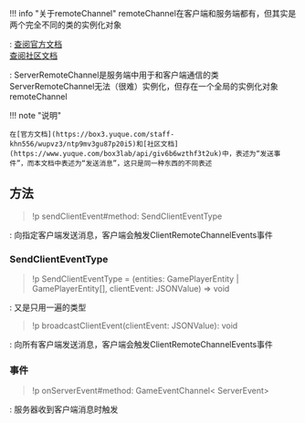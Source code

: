 !!! info "关于<docs-def allow-apis="proOnly">remoteChannel</docs-def>"
    <docs-def allow-apis="proOnly">remoteChannel</docs-def>在客户端和服务端都有，但其实是两个完全不同的类的实例化对象

:   [查阅官方文档](https://box3.yuque.com/staff-khn556/wupvz3/ntp9mv3gu87p20i5)  
    [查阅社区文档](https://www.yuque.com/box3lab/api/giv6b6wzthf3t2uk)

:   <docs-def allow-apis="proOnly">ServerRemoteChannel</docs-def>是服务端中用于和客户端通信的类  
    <docs-def allow-apis="proOnly">ServerRemoteChannel</docs-def>无法（很难）实例化，但存在一个全局的实例化对象<docs-def allow-apis="proOnly">remoteChannel</docs-def>

!!! note "说明"

    在[官方文档](https://box3.yuque.com/staff-khn556/wupvz3/ntp9mv3gu87p20i5)和[社区文档](https://www.yuque.com/box3lab/api/giv6b6wzthf3t2uk)中，表述为“发送事件”，而本文档中表述为“发送消息”，这只是同一种东西的不同表述

## 方法
> !p sendClientEvent#method: SendClientEventType

:   向指定客户端发送消息，客户端会触发<docs-def allow-apis="clientOnly">ClientRemoteChannelEvents</docs-def>事件

### SendClientEventType

> !p SendClientEventType = (entities: GamePlayerEntity | GamePlayerEntity[], clientEvent: JSONValue) => void

:   <span class="hidden">又是只用一遍的类型</span>

> !p broadcastClientEvent(clientEvent: JSONValue): void

:   向所有客户端发送消息，客户端会触发<docs-def allow-apis="clientOnly">ClientRemoteChannelEvents</docs-def>事件

### 事件
> !p onServerEvent#method: GameEventChannel< ServerEvent>

:   服务器收到客户端消息时触发
